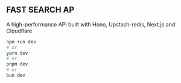 
## FAST SEARCH AP

A high-performance API built with Hono, Upstash-redis, Next.js and Cloudflare

```bash
npm run dev
# or
yarn dev
# or
pnpm dev
# or
bun dev
```
